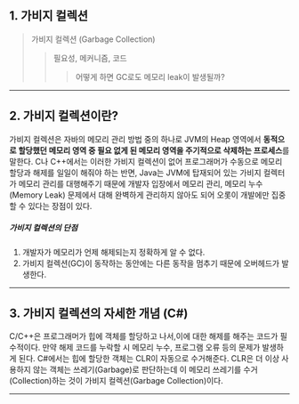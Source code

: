 ## 1. 가비지 컬렉션

> 가비지 컬렉션 (Garbage Collection)
>> 필요성, 메커니즘, 코드
>>> 어떻게 하면 GC로도 메모리 leak이 발생될까?    
---    
## 2. 가비지 컬렉션이란?
가비지 컬렉션은 자바의 메모리 관리 방법 중의 하나로 JVM의 Heap 영역에서 **동적으로 할당했던 메모리 영역 중 필요 없게 된 메모리 영역을 주기적으로 삭제하는 프로세스**를 말한다. C나 C++에서는 이러한 가비지 컬렉션이 없어 프로그래머가 수동으로 메모리 할당과 해제를 일일이 해줘야 하는 반면, Java는 JVM에 탑재되어 있는 가비지 컬렉터가 메모리 관리를 대행해주기 때문에 개발자 입장에서 메모리 관리, 메모리 누수(Memory Leak) 문제에서 대해 완벽하게 관리하지 않아도 되어 오롯이 개발에만 집중할 수 있다는 장점이 있다.    

 ##### 가비지 컬렉션의 단점
1. 개발자가 메모리가 언제 해제되는지 정확하게 알 수 없다.
2. 가비지 컬렉션(GC)이 동작하는 동안에는 다른 동작을 멈추기 때문에 오버헤드가 발생한다.

---
## 3. 가비지 컬렉션의 자세한 개념 (C#)

C/C++은 프로그래머가 힙에 객체를 할당하고 나서,이에 대한 해제를 해주는 코드가 필수적이다. 만약 해제 코드를 누락할 시 메모리 누수, 프로그램 오류 등의 문제가 발생하게 된다.
C#에서는 힙에 할당한 객체는 CLR이 자동으로 수거해준다.
CLR은 더 이상 사용하지 않는 객체는 쓰레기(Garbage)로 판단하는데 이 메모리 쓰레기를 수거(Collection)하는 것이 가비지 컬렉션(Garbage Collection)이다.

---
